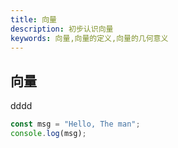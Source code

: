 ```yaml
---
title: 向量
description: 初步认识向量
keywords: 向量,向量的定义,向量的几何意义
---
```


## 向量

dddd

```typescript
const msg = "Hello, The man";
console.log(msg);
```
